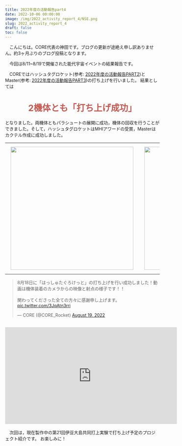```yaml
---
title: 2022年度の活動報告part4
date: 2022-10-06 00:00:00
image: /img/2022_activity_report_4/NSE.png
slug: 2022_activity_report_4
draft: false
toc: false
---
```


　こんにちは。CORE代表の神田です。ブログの更新が途絶え申し訳ありません。約3ヶ月ぶりのブログ投稿となります。

　今回は8/11~8/19で開催された能代宇宙イベントの結果報告です。

　COREではハッシュタグロケット(参考: [2022年度の活動報告PART2](https://www.corerocket.net/blog/2022_activity_report_2/))とMaster(参考: [2022年度の活動報告PART3](https://www.corerocket.net/blog/2022_activity_report_3/))の打ち上げを行いました。
結果としては

<h1 style = "text-align: center"><font color="#c8574f">2機体とも「打ち上げ成功」</font></h1>


となりました。両機体ともパラシュートの展開に成功，機体の回収を行うことができました。そして，ハッシュタグロケットはMHIアワードの受賞，Masterはカクテル作成に成功しました。


<table border="0">
<tr>
<td><img src = "/img/2022_activity_report_4/hashtag_1.png" width = "400" style="padding: 10px;"></td>
<td><img src = "/img/2022_activity_report_4/Master_1.png" width = "400" style="padding: 10px;"></td>
</tr>
</table>


<blockquote class="twitter-tweet"><p lang="ja" dir="ltr">8月18日に「はっしゅたぐろけっと」の打ち上げを行い成功しました！動画は機体装着のカメラからの映像と射点の様子です！！<br><br>関わってくださった全ての方々に感謝申し上げます。 <a href="https://t.co/3JqAtn3rri">pic.twitter.com/3JqAtn3rri</a></p>&mdash; CORE (@CORE_Rocket) <a href="https://twitter.com/CORE_Rocket/status/1560601421166571522?ref_src=twsrc%5Etfw">August 19, 2022</a></blockquote> <script async src="https://platform.twitter.com/widgets.js" charset="utf-8"></script>

<br>

<iframe width="560" height="315" src="https://www.youtube.com/embed/Dw4_JDhQ3jE" title="YouTube video player" frameborder="0" allow="accelerometer; autoplay; clipboard-write; encrypted-media; gyroscope; picture-in-picture" allowfullscreen></iframe>

<br>
<br>
　次回は，現在製作中の第21回伊豆大島共同打上実験で打ち上げ予定のプロジェクト紹介です。
お楽しみに！
